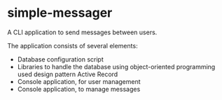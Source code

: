 # simple-messager

A CLI application to send messages between users.

The application consists of several elements:

- Database configuration script
- Libraries to handle the database using object-oriented programming used design pattern Active Record
- Console application, for user management
- Console application, to manage messages
